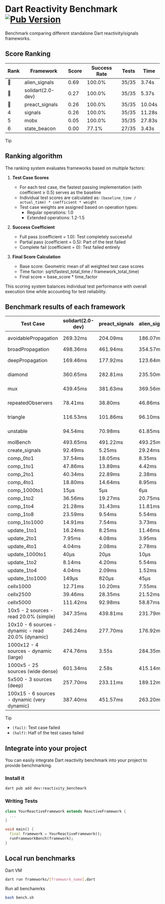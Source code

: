 # Dart Reactivity Benchmark [![Pub Version](https://img.shields.io/pub/v/reactivity_benchmark)](https://pub.dev/packages/reactivity_benchmark)

Benchmark comparing different standalone Dart reactivity/signals frameworks.

## Score Ranking

<!-- ranking start -->
| Rank | Framework | Score | Success Rate | Tests | Time |
|------|-----------|-------|--------------|-------|------|
| 🥇 | alien_signals | 0.69 | 100.0% | 35/35 | 3.74s |
| 🥈 | solidart(2.0-dev) | 0.27 | 100.0% | 35/35 | 5.37s |
| 🥉 | preact_signals | 0.26 | 100.0% | 35/35 | 10.04s |
| 4 | signals | 0.26 | 100.0% | 35/35 | 11.28s |
| 5 | mobx | 0.05 | 100.0% | 35/35 | 27.83s |
| 6 | state_beacon | 0.00 | 77.1% | 27/35 | 3.43s |

<!-- ranking end -->

> [!TIP]
> ## Ranking algorithm
>
> The ranking system evaluates frameworks based on multiple factors:
>
> 1. **Test Case Scores**
>    - For each test case, the fastest passing implementation (with coefficient ≥ 0.5) serves as the baseline
>    - Individual test scores are calculated as: `(baseline_time / actual_time) * coefficient * weight`
>    - Test case weights are assigned based on operation types:
>      - Regular operations: 1.0
>      - Extended operations: 1.2-1.5
>
> 2. **Success Coefficient**
>    - Full pass (coefficient = 1.0): Test completely successful
>    - Partial pass (coefficient = 0.5): Part of the test failed
>    - Complete fail (coefficient = 0): Test failed entirely
>
> 3. **Final Score Calculation**
>    - Base score: Geometric mean of all weighted test case scores
>    - Time factor: sqrt(fastest_total_time / framework_total_time)
>    - Final score = base_score * time_factor
>
> This scoring system balances individual test performance with overall execution time while accounting for test reliability.

## Benchmark results of each framework

<!-- test-case start -->
| Test Case | solidart(2.0-dev) | preact_signals | alien_signals | state_beacon | mobx | signals |
|---|---|---|---|---|---|---|
| avoidablePropagation | 269.32ms | 204.09ms | 186.07ms | 154.17ms (fail) | 2.39s | 209.75ms |
| broadPropagation | 498.36ms | 461.94ms | 354.57ms | 5.82ms (fail) | 4.32s | 458.10ms |
| deepPropagation | 169.46ms | 177.92ms | 123.64ms | 137.20ms (fail) | 1.54s | 180.32ms |
| diamond | 360.65ms | 282.81ms | 235.50ms | 183.99ms (fail) | 2.45s | 288.26ms |
| mux | 439.45ms | 381.63ms | 369.56ms | 191.91ms (fail) | 1.83s | 412.44ms |
| repeatedObservers | 78.41ms | 38.80ms | 46.86ms | 52.41ms (fail) | 232.76ms | 45.95ms |
| triangle | 116.53ms | 101.86ms | 96.10ms | 78.31ms (fail) | 781.75ms | 104.78ms |
| unstable | 94.54ms | 70.98ms | 61.85ms | 337.18ms (fail) | 352.16ms | 71.49ms |
| molBench | 493.65ms | 491.22ms | 493.25ms | 1.05ms | 581.09ms | 489.64ms |
| create_signals | 92.49ms | 5.25ms | 29.24ms | 59.96ms | 88.78ms | 46.98ms |
| comp_0to1 | 37.54ms | 18.05ms | 8.35ms | 53.85ms | 16.07ms | 15.40ms |
| comp_1to1 | 47.86ms | 13.89ms | 4.42ms | 54.75ms | 52.07ms | 26.05ms |
| comp_2to1 | 40.34ms | 22.89ms | 2.38ms | 37.67ms | 25.36ms | 15.36ms |
| comp_4to1 | 18.80ms | 14.64ms | 8.95ms | 16.76ms | 24.39ms | 6.56ms |
| comp_1000to1 | 15μs | 5μs | 6μs | 44μs | 15μs | 11μs |
| comp_1to2 | 36.56ms | 19.27ms | 20.75ms | 46.41ms | 39.13ms | 15.56ms |
| comp_1to4 | 21.28ms | 31.43ms | 11.81ms | 44.40ms | 24.39ms | 7.54ms |
| comp_1to8 | 23.59ms | 9.54ms | 5.54ms | 43.48ms | 23.70ms | 7.00ms |
| comp_1to1000 | 14.91ms | 7.54ms | 3.73ms | 39.45ms | 15.74ms | 4.50ms |
| update_1to1 | 16.24ms | 8.25ms | 11.46ms | 5.72ms | 26.00ms | 9.19ms |
| update_2to1 | 7.95ms | 4.08ms | 3.95ms | 2.87ms | 11.88ms | 4.58ms |
| update_4to1 | 4.04ms | 2.08ms | 2.78ms | 1.47ms | 6.54ms | 2.36ms |
| update_1000to1 | 40μs | 20μs | 10μs | 15μs | 67μs | 23μs |
| update_1to2 | 8.14ms | 4.20ms | 5.54ms | 2.94ms | 12.40ms | 4.92ms |
| update_1to4 | 4.04ms | 2.09ms | 1.52ms | 1.48ms | 6.29ms | 2.36ms |
| update_1to1000 | 149μs | 820μs | 45μs | 400μs | 186μs | 45μs |
| cellx1000 | 12.71ms | 10.20ms | 7.55ms | 7.32ms | 78.59ms | 10.76ms |
| cellx2500 | 39.46ms | 28.35ms | 21.52ms | 31.87ms | 279.28ms | 32.19ms |
| cellx5000 | 111.42ms | 92.98ms | 58.87ms | 73.97ms | 609.16ms | 65.70ms |
| 10x5 - 2 sources - read 20.0% (simple) | 347.35ms | 439.81ms | 231.79ms | 243.13ms | 2.02s | 511.01ms |
| 10x10 - 6 sources - dynamic - read 20.0% (dynamic) | 246.24ms | 277.70ms | 176.92ms | 201.96ms | 1.57s | 278.58ms |
| 1000x12 - 4 sources - dynamic (large) | 474.76ms | 3.55s | 284.35ms | 345.46ms | 1.94s | 3.75s |
| 1000x5 - 25 sources (wide dense) | 601.34ms | 2.58s | 415.14ms | 505.86ms | 3.59s | 3.49s |
| 5x500 - 3 sources (deep) | 257.70ms | 233.11ms | 189.12ms | 202.40ms | 1.16s | 225.34ms |
| 100x15 - 6 sources - dynamic (very dynamic) | 387.40ms | 451.57ms | 263.20ms | 264.96ms | 1.73s | 483.91ms |

<!-- test-case end -->

> [!TIP]
> - `(fail)`: Test case failed
> - `(half)`: Half of the test cases failed

## Integrate into your project

You can easily integrate Dart reactivity benchmark into your project to provide benchmarking.

### Install it

```bash
dart pub add dev:reactivity_benchmark
```

### Writing Tests

```dart
class YourReactiveFramework extends ReactiveFramework {
  ...
}

void main() {
  final framework = YourReactiveFramework();
  runFrameworkBench(framework);
}
```

## Local run benchmarks

Dart VM
```bash
dart run frameworks/[framework_name].dart
```

Run all benchamrks
```bash
bash bench.sh
```
